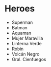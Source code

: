 # Heroes

* Superman
* Batman
* Aquaman
* Mujer Maravilla
* Linterna Verde
* Robin
* Volcán Negro
* Gral. Cienfuegos
